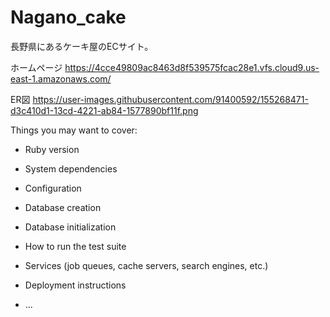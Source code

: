 # Nagano_cake

長野県にあるケーキ屋のECサイト。

ホームページ
https://4cce49809ac8463d8f539575fcac28e1.vfs.cloud9.us-east-1.amazonaws.com/

ER図
https://user-images.githubusercontent.com/91400592/155268471-d3c410d1-13cd-4221-ab84-1577890bf11f.png




Things you may want to cover:

* Ruby version

* System dependencies

* Configuration

* Database creation

* Database initialization

* How to run the test suite

* Services (job queues, cache servers, search engines, etc.)

* Deployment instructions

* ...
